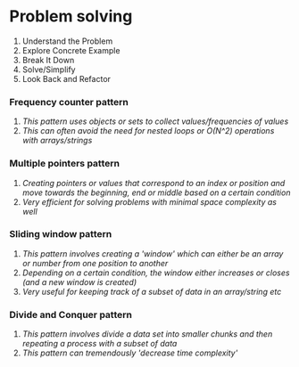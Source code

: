 # **Problem solving**

1. Understand the Problem
2. Explore Concrete Example
3. Break It Down
4. Solve/Simplify
5. Look Back and Refactor

### Frequency counter pattern
1. _This pattern uses objects or sets to collect values/frequencies of values_
2. _This can often avoid the need for nested loops or O(N^2) operations with arrays/strings_
### Multiple pointers pattern
1. _Creating pointers or values that correspond to an index or position and move towards the beginning, end or middle based on a certain condition_
2. _Very efficient for solving problems with minimal space complexity as well_
### Sliding window pattern
1. _This pattern involves creating a 'window' which can either be an array or number from one position to another_
2. _Depending on a certain condition, the window either increases or closes (and a new window is created)_
3. _Very useful for keeping track of a subset of data in an array/string etc_
### Divide and Conquer pattern
1. _This pattern involves divide a data set into smaller chunks and then repeating a process with a subset of data_
2. _This pattern can tremendously 'decrease time complexity'_